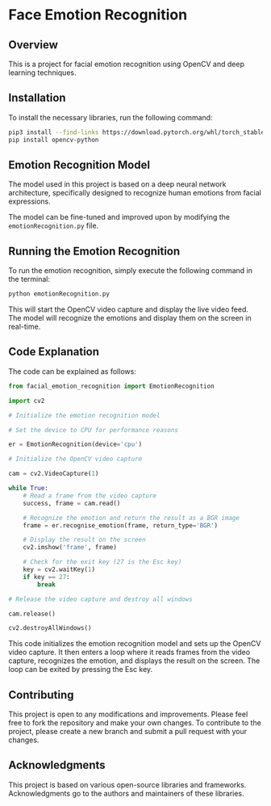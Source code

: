 # Face Emotion Recognition

## Overview

This is a project for facial emotion recognition using OpenCV and deep learning techniques.

## Installation

To install the necessary libraries, run the following command:
```bash
pip3 install --find-links https://download.pytorch.org/whl/torch_stable.html torch==1.3.1 torchvision==0.4.2
pip install opencv-python 
```

## Emotion Recognition Model

The model used in this project is based on a deep neural network architecture, specifically designed to recognize human emotions from facial expressions.

The model can be fine-tuned and improved upon by modifying the `emotionRecognition.py` file.

## Running the Emotion Recognition

To run the emotion recognition, simply execute the following command in the terminal:
```bash
python emotionRecognition.py
```

This will start the OpenCV video capture and display the live video feed. The model will recognize the emotions and display them on the screen in real-time.

## Code Explanation

The code can be explained as follows:
```python
from facial_emotion_recognition import EmotionRecognition

import cv2

# Initialize the emotion recognition model

# Set the device to CPU for performance reasons

er = EmotionRecognition(device='cpu')

# Initialize the OpenCV video capture

cam = cv2.VideoCapture(1)

while True:
    # Read a frame from the video capture
    success, frame = cam.read()

    # Recognize the emotion and return the result as a BGR image
    frame = er.recognise_emotion(frame, return_type='BGR')

    # Display the result on the screen
    cv2.imshow('frame', frame)

    # Check for the exit key (27 is the Esc key)
    key = cv2.waitKey(1)
    if key == 27:
        break

# Release the video capture and destroy all windows

cam.release()

cv2.destroyAllWindows()
```

This code initializes the emotion recognition model and sets up the OpenCV video capture. It then enters a loop where it reads frames from the video capture, recognizes the emotion, and displays the result on the screen. The loop can be exited by pressing the Esc key.

## Contributing

This project is open to any modifications and improvements. Please feel free to fork the repository and make your own changes. To contribute to the project, please create a new branch and submit a pull request with your changes.

## Acknowledgments

This project is based on various open-source libraries and frameworks. Acknowledgments go to the authors and maintainers of these libraries.

